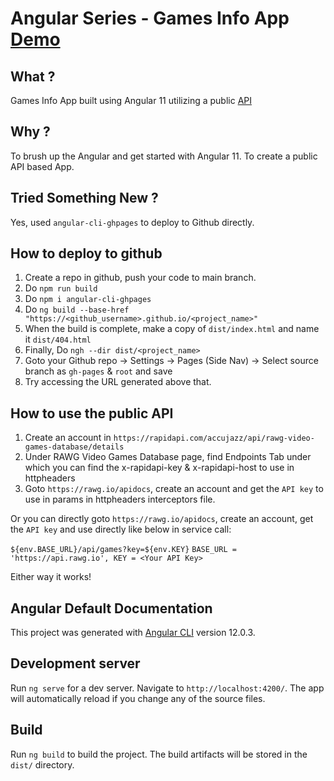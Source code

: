 # Angular Series - Games Info App [Demo](https://jonesxavi.github.io/Game-Info-Angular/)


## What ?

Games Info App built using Angular 11 utilizing a public [API](https://rawg.io/apidocs)

## Why ?

To brush up the Angular and get started with Angular 11. To create a public API based App.


## Tried Something New ?

Yes, used `angular-cli-ghpages` to deploy to Github directly.

## How to deploy to github

1. Create a repo in github, push your code to main branch.
2. Do `npm run build`
3. Do `npm i angular-cli-ghpages`
4. Do `ng build --base-href "https://<github_username>.github.io/<project_name>"`
5. When the build is complete, make a copy of `dist/index.html` and name it `dist/404.html`
6. Finally, Do `ngh --dir dist/<project_name>`
7. Goto your Github repo -> Settings -> Pages (Side Nav) -> Select source branch as `gh-pages` & `root` and save
8. Try accessing the URL generated above that.

## How to use the public API

1. Create an account in `https://rapidapi.com/accujazz/api/rawg-video-games-database/details`
2. Under RAWG Video Games Database page, find Endpoints Tab under which you can find the x-rapidapi-key & x-rapidapi-host to use in httpheaders
3. Goto `https://rawg.io/apidocs`, create an account and get the `API key` to use in params in httpheaders interceptors file.

Or you can directly goto `https://rawg.io/apidocs`, create an account, get the `API key` and use directly like below in service call:

`${env.BASE_URL}/api/games?key=${env.KEY}`
`BASE_URL = 'https://api.rawg.io', KEY = <Your API Key>`

Either way it works!


## Angular Default Documentation

This project was generated with [Angular CLI](https://github.com/angular/angular-cli) version 12.0.3.

## Development server

Run `ng serve` for a dev server. Navigate to `http://localhost:4200/`. The app will automatically reload if you change any of the source files.

## Build

Run `ng build` to build the project. The build artifacts will be stored in the `dist/` directory.

